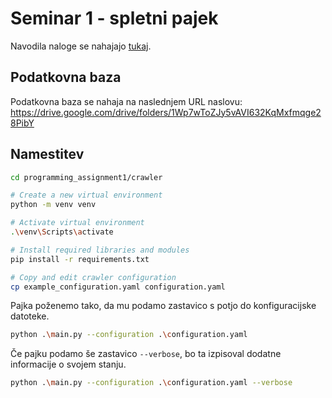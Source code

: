 # Seminar 1 - spletni pajek

Navodila naloge se nahajajo [tukaj](https://szitnik.github.io/wier-labs/PA1.html).

## Podatkovna baza

Podatkovna baza se nahaja na naslednjem URL naslovu: https://drive.google.com/drive/folders/1Wp7wToZJy5vAVI632KqMxfmqge28PibY

## Namestitev

```bash
cd programming_assignment1/crawler

# Create a new virtual environment
python -m venv venv

# Activate virtual environment
.\venv\Scripts\activate

# Install required libraries and modules
pip install -r requirements.txt

# Copy and edit crawler configuration
cp example_configuration.yaml configuration.yaml
```

Pajka poženemo tako, da mu podamo zastavico s potjo do konfiguracijske datoteke.

```bash
python .\main.py --configuration .\configuration.yaml
```

Če pajku podamo še zastavico `--verbose`, bo ta izpisoval dodatne informacije o svojem stanju.

```bash
python .\main.py --configuration .\configuration.yaml --verbose
```